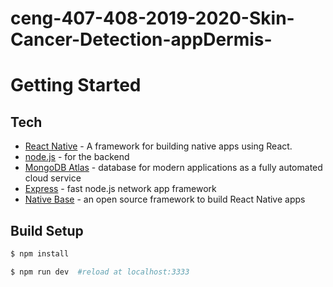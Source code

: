 # ceng-407-408-2019-2020-Skin-Cancer-Detection-appDermis-

# Getting Started
## Tech

* [React Native](https://reactnative.dev/) - A framework for building native apps using React.
* [node.js](https://nodejs.org/en/about/) - for the backend
* [MongoDB Atlas](https://www.mongodb.com/cloud) - database for modern applications as a fully automated cloud service
* [Express](https://expressjs.com/) - fast node.js network app framework 
* [Native Base](https://nativebase.io/) - an open source framework to build React Native apps 
            
 ## Build Setup
  ```sh
$ npm install 

```
 
 ```sh
$ npm run dev  #reload at localhost:3333 

```

